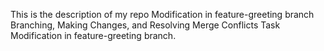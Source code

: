 This is the description of my repo
Modification in feature-greeting branch
Branching, Making Changes, and Resolving Merge Conflicts Task
Modification in feature-greeting branch.